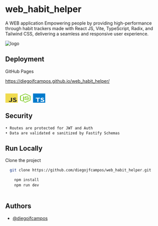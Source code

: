 # web_habit_helper

A WEB application Empowering people by providing high-performance through habit trackers made with React JS, Vite, TypeScript, Radix, and Tailwind CSS, delivering a seamless and responsive user experience.


![logo](https://github.com/diegojfcampos/web_habit_helper/assets/52011695/23ef210b-d59d-4c1b-b686-2df1c9a0fbaf)


## Deployment

GitHub Pages

  https://diegojfcampos.github.io/web_habit_helper/

<div style="display: inline_block"><br> 
	
  <img align="center" alt="Diego-Python" height="30" width="40" src="https://raw.githubusercontent.com/devicons/devicon/master/icons/javascript/javascript-original.svg">  
  <img align="center" alt="Diego-HTML" height="30" width="40" src="https://raw.githubusercontent.com/devicons/devicon/master/icons/nodejs/nodejs-original.svg">
  <img align="center" alt="Diego-CSS" height="30" width="40" src="https://raw.githubusercontent.com/devicons/devicon/master/icons/typescript/typescript-original.svg">   
  
</div>
    
  ## Security

    • Routes are protected for JWT and Auth
    • Data are validated e sanitized by Fastify Schemas 

## Run Locally

Clone the project

```bash
  git clone https://github.com/diegojfcampos/web_habit_helper.git
```

```bash
    npm install
    npm run dev
    

```


## Authors

- [@diegojfcampos](https://www.github.com/diegojfcampos)





